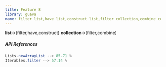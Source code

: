 ```yaml
---
title: Feature 8
library: guava
name: filter list,have list,construct list,filter collection,combine collection
---
```


**list**->(filter,have,construct) **collection**->(filter,combine) 

##### API References

```java
Lists.newArrayList --> 85.71 %
Iterables.filter --> 57.14 %
```
